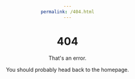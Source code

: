 ```yaml
---
permalink: /404.html
---
```

<html>
<head>
<style>
h1 {text-align: center;}
p {text-align: center;}
div {text-align: center;}
</style>
</head>
<body>

<h1>404</h1>
<p>That's an error.</p>
<div>You should probably head back to the homepage.</div>

</body>
</html>
